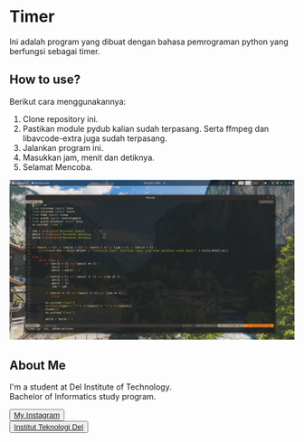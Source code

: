 # Timer

Ini adalah program yang dibuat dengan bahasa pemrograman python yang berfungsi sebagai timer. 

## How to use?

Berikut cara menggunakannya:
1. Clone repository ini.
2. Pastikan module pydub kalian sudah terpasang. Serta ffmpeg dan libavcode-extra juga sudah terpasang.
3. Jalankan program ini.
4. Masukkan jam, menit dan detiknya.
5. Selamat Mencoba. 

![screenshot](Screenshot%20from%202022-06-12%2015-55-47.png)

## <b>About Me</b>

I'm a student at Del Institute of Technology. <br>
Bachelor of Informatics study program. <br>


<button><a href="https://www.instagram.com/gabrielhtg77/">My Instagram</a></button>
<br>
<button><a href="https://www.del.ac.id/">Institut Teknologi Del</a></button>